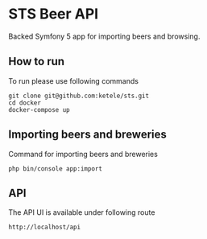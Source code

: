 # STS Beer API

Backed Symfony 5 app for importing beers and browsing.

## How to run

To run please use following commands

```
git clone git@github.com:ketele/sts.git
cd docker
docker-compose up
```


## Importing beers and breweries

Command for importing beers and breweries

```
php bin/console app:import
```



## API

The API UI is available under following route

```text
http://localhost/api
```
